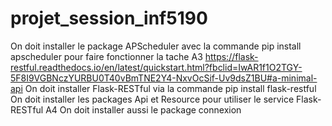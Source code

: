 # projet_session_inf5190

On doit installer le package APScheduler avec la commande pip install apscheduler  pour faire fonctionner la tache A3
https://flask-restful.readthedocs.io/en/latest/quickstart.html?fbclid=IwAR1f1O2TGY-5F8I9VGBNczYURBU0T40vBmTNE2Y4-NxvOcSif-Uv9dsZ1BU#a-minimal-api
On doit installer Flask-RESTful via la commande pip install flask-restful
On doit installer les packages Api et Resource pour utiliser le service Flask-RESTful A4
On doit installer aussi le package connexion

